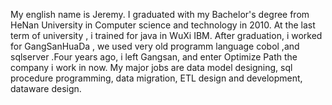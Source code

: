 My english name is Jeremy. I graduated with my Bachelor's degree from HeNan University in Computer science and technology in 2010.
At the last term of university , i trained for java in WuXi IBM. After graduation, i worked for GangSanHuaDa , we used very old
programm language cobol ,and sqlserver .Four years ago, i left Gangsan, and enter Optimize Path the company i work in now. My major
jobs are data model designing, sql procedure programming, data migration, ETL design and development, dataware design.
